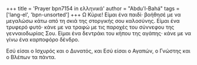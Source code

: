 +++
title = 'Prayer bpn7154 in ελληνικά'
author = "Abdu'l-Bahá"
tags = ['lang-el', 'bpn-unsorted']
+++
Ω Κύριε! Είµαι ένα παιδί· βοήθησέ µε να µεγαλώσω κάτω από τη σκιά της στοργικής σου καλοσύνης. Είµαι ένα τρυφερό φυτό· κάνε µε να τραφώ µε τις παροχές του σύννεφου της γενναιοδωρίας Σου. Είµαι ένα δεντράκι του κήπου της αγάπης· κάνε µε να γίνω ένα καρποφόρο δένδρο.

Εσύ είσαι ο Ισχυρός και ο ∆υνατός, και Εσύ είσαι ο Αγαπών, ο Γνώστης και ο Βλέπων τα πάντα.
